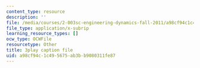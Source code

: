 ```yaml
---
content_type: resource
description: ''
file: /media/courses/2-003sc-engineering-dynamics-fall-2011/a98cf94c1c495675ab3bb9080311fe87_QHTJK0v404U.vtt
file_type: application/x-subrip
learning_resource_types: []
ocw_type: OCWFile
resourcetype: Other
title: 3play caption file
uid: a98cf94c-1c49-5675-ab3b-b9080311fe87
---
```


